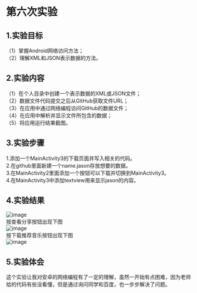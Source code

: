 # 第六次实验
## 1.实验目标
（1）掌握Android网络访问方法； <br>
（2）理解XML和JSON表示数据的方法。 <br>
## 2.实验内容
（1）在个人目录中创建一个表示数据的XML或JSON文件； <br>
（2）数据文件代码提交之后从GitHub获取文件URL； <br>
（3）在应用中通过网络编程访问GitHub的数据文件； <br>
（4）在应用中解析并显示文件所包含的数据； <br>
（5）将应用运行结果截图。 <br>
## 3.实验步骤
1.添加一个MainActivity3的下载页面并写入相关的代码。 <br>
2.在github里面新建一个name.jason存放想要的数据。 <br>
3.在MainActivity2里面添加一个按钮可以下载并切换到MainActivity3。 <br>
4.在MainActivity3中添加textview用来显示jason的内容。 <br>
## 4.实验结果
![image](https://github.com/ChaseChennn/android-labs-2018/blob/master/soft1614080902205/shiyan6-1.jpg) <br>
按查看分享按钮出现下图 <br>
![image](https://github.com/ChaseChennn/android-labs-2018/blob/master/soft1614080902205/shiyan6-2.jpg) <br>
按下载推荐音乐按钮出现下图 <br>
![image](https://github.com/ChaseChennn/android-labs-2018/blob/master/soft1614080902205/shiyan6-3.jpg) <br>
## 5.实验体会
这个实验让我对安卓的网络编程有了一定的理解，虽然一开始有点困难，因为老师给的代码有些没看懂，但是通过询问同学和百度，也一步步解决了问题。
